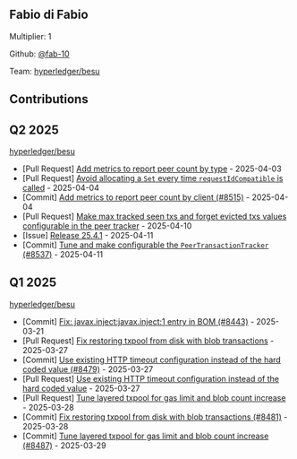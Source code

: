
## Fabio di Fabio
Multiplier: 1

Github: [@fab-10](https://github.com/fab-10)

Team: [hyperledger/besu](https://github.com/hyperledger/besu/pulls?q=author%3Afab-10)

## Contributions

## Q2 2025


[hyperledger/besu](https://github.com/hyperledger/besu)
* [Pull Request] [Add metrics to report peer count by type](https://github.com/hyperledger/besu/pull/8515) - 2025-04-03
* [Pull Request] [Avoid allocating a `Set` every time `requestIdCompatible` is called](https://github.com/hyperledger/besu/pull/8522) - 2025-04-04
* [Commit] [Add metrics to report peer count by client (#8515)](https://github.com/hyperledger/besu/commit/409a0e2fa6bd35188a48b19f488641cd8ce2fb4b) - 2025-04-04
* [Pull Request] [Make max tracked seen txs and forget evicted txs values configurable in the peer tracker](https://github.com/hyperledger/besu/pull/8537) - 2025-04-10
* [Issue] [Release 25.4.1](https://github.com/hyperledger/besu/issues/8542) - 2025-04-11
* [Commit] [Tune and make configurable the `PeerTransactionTracker`  (#8537)](https://github.com/hyperledger/besu/commit/abc01e27f043f34accc6de3e2657c1334a5e44b4) - 2025-04-11
## Q1 2025

[hyperledger/besu](https://github.com/hyperledger/besu)
* [Commit] [Fix: javax.inject:javax.inject:1 entry in BOM (#8443)](https://github.com/hyperledger/besu/commit/b41e2820e62aac2e46efad788f2b432943cb4363) - 2025-03-21
* [Pull Request] [Fix restoring txpool from disk with blob transactions](https://github.com/hyperledger/besu/pull/8481) - 2025-03-27
* [Commit] [Use existing HTTP timeout configuration instead of the hard coded value (#8479)](https://github.com/hyperledger/besu/commit/74f133ae612c61574e36582a5ecf822c17aa5c84) - 2025-03-27
* [Pull Request] [Use existing HTTP timeout configuration instead of the hard coded value](https://github.com/hyperledger/besu/pull/8479) - 2025-03-27
* [Pull Request] [Tune layered txpool for gas limit and blob count increase](https://github.com/hyperledger/besu/pull/8487) - 2025-03-28
* [Commit] [Fix restoring txpool from disk with blob transactions (#8481)](https://github.com/hyperledger/besu/commit/303c345cc14b1d7751ad270cbaa2d5b773ef0305) - 2025-03-28
* [Commit] [Tune layered txpool for gas limit and blob count increase (#8487)](https://github.com/hyperledger/besu/commit/aecb96dcefa5a93b2eae4c096731d4c24e39aba7) - 2025-03-29

